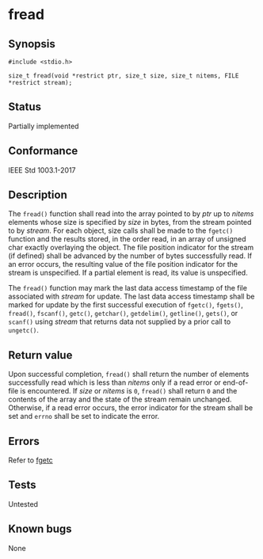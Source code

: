 # fread

## Synopsis

`#include <stdio.h>`

`size_t fread(void *restrict ptr, size_t size, size_t nitems, FILE *restrict stream);`

## Status

Partially implemented

## Conformance

IEEE Std 1003.1-2017

## Description

The `fread()` function shall read into the array pointed to by _ptr_ up to _nitems_ elements whose size is specified by
_size_ in bytes, from the stream pointed to by _stream_. For each object, size calls shall be made to the `fgetc()`
function and the results stored, in the order read, in an array of unsigned char exactly overlaying the object. The
file position indicator for the stream (if defined) shall be advanced by the number of bytes successfully read. If an
error occurs, the resulting value of the file position indicator for the stream is unspecified. If a partial element is
read, its value is unspecified.

The `fread()` function may mark the last data access timestamp of the file associated with _stream_ for update. The last
data access timestamp shall be marked for update by the first successful execution of `fgetc()`, `fgets()`, `fread()`,
`fscanf()`, `getc()`, `getchar()`, `getdelim()`, `getline()`, `gets()`, or `scanf()` using _stream_ that returns data
not supplied by a prior call to `ungetc()`.

## Return value

Upon successful completion, `fread()` shall return the number of elements successfully read which is less than _nitems_
only if a read error or end-of-file is encountered. If _size_ or _nitems_ is `0`, `fread()` shall return `0` and the
contents of the array and the state of the stream remain unchanged. Otherwise, if a read error occurs, the error
indicator for the stream shall be set and `errno` shall be set to indicate the error.

## Errors

Refer to [fgetc](fgetc.part-impl.md)

## Tests

Untested

## Known bugs

None
